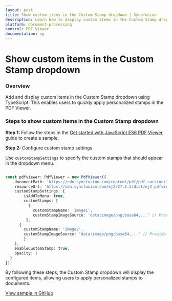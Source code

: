 ```yaml
---
layout: post
title: Show custom items in the Custom Stamp dropdown | Syncfusion
description: Learn how to display custom items in the Custom Stamp dropdown using customStampSettings in the Syncfusion TypeScript PDF Viewer.
platform: document-processing
control: PDF Viewer
documentation: ug
---
```


# Show custom items in the Custom Stamp dropdown

### Overview

Add and display custom items in the Custom Stamp dropdown using TypeScript. This enables users to quickly apply personalized stamps in the PDF Viewer.

### Steps to show custom items in the Custom Stamp dropdown

**Step 1:** Follow the steps in the [Get started with JavaScript ES6 PDF Viewer](https://help.syncfusion.com/document-processing/pdf/pdf-viewer/javascript-es6/getting-started) guide to create a sample.

**Step 2:** Configure custom stamp settings

Use `customStampSettings` to specify the custom stamps that should appear in the dropdown menu.

```ts

const pdfviewer: PdfViewer = new PdfViewer({
    documentPath: 'https://cdn.syncfusion.com/content/pdf/pdf-succinctly.pdf',
    resourceUrl: 'https://cdn.syncfusion.com/ej2/27.2.2/dist/ej2-pdfviewer-lib',
    customStampSettings: {
        isAddToMenu: true,
        customStamps: [
          {
            customStampName: 'Image1',
            customStampImageSource: 'data:image/png;base64,...' // Provide a valid base64 or URL for the image
         },
      {
        customStampName: 'Image2',
        customStampImageSource: 'data:image/png;base64,...' // Provide a valid base64 or URL for the image
        }
    ],
    enableCustomStamp: true,
    opacity: 1
  }
});

```

By following these steps, the Custom Stamp dropdown will display the configured items, allowing users to apply personalized stamps to documents.

[View sample in GitHub](https://github.com/SyncfusionExamples/typescript-pdf-viewer-examples/tree/master/How%20to)